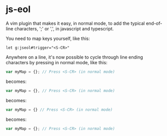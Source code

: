 js-eol
==========

A vim plugin that makes it easy, in normal mode, to add the typical end-of-line
characters, ';' or ',', in javascript and typescript. 

You need to map keys yourself, like this:
```vim
let g:jseol#trigger="<S-CR>"
```

Anywhere on a line, it's now possible to cycle through line ending characters
by pressing <S-CR> in normal mode, like this:

```javascript
var myMap = {}; // Press <S-CR> (in normal mode)
```
becomes:
```javascript
var myMap = {}, // Press <S-CR> (in normal mode)
```
becomes:
```javascript
var myMap = {} // Press <S-CR> (in normal mode)
```
becomes:
```javascript
var myMap = {}; // Press <S-CR> (in normal mode)
```
